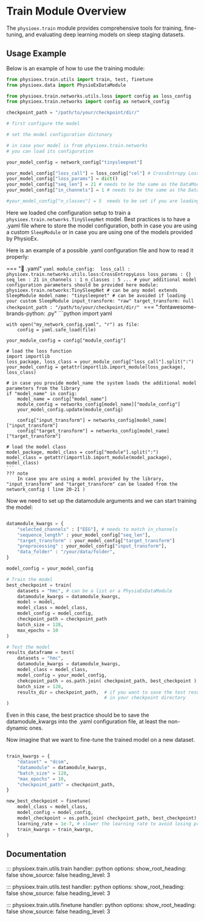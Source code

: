 # Train Module Overview

The `physioex.train` module provides comprehensive tools for training, fine-tuning, and evaluating deep learning models on sleep staging datasets. 

## Usage Example

Below is an example of how to use the training module:

```python
from physioex.train.utils import train, test, finetune
from physioex.data import PhysioExDataModule

from physioex.train.networks.utils.loss import config as loss_config
from physioex.train.networks import config as network_config

checkpoint_path = "/path/to/your/checkpoint/dir/"

# first configure the model

# set the model configuration dictonary

# in case your model is from physioex.train.networks
# you can load its configuration

your_model_config = network_config["tinysleepnet"] 

your_model_config["loss_call"] = loss_config["cel"] # CrossEntropy Loss
your_model_config["loss_params"] = dict()
your_model_config["seq_len"] = 21 # needs to be the same as the DataModule
your_model_config["in_channels"] = 1 # needs to be the same as the DataModule

#your_model_config["n_classes"] = 5  needs to be set if you are loading a custom SleepModule
```

Here we loaded che configuration setup to train a `physioex.train.networks.TinySleepNet` model. Best practices is to have a .yaml file where to store the model configuration, both in case you are using a custom  `SleepModule` or in case you are using one of the models provided by PhysioEx. 

Here is an example of a possible .yaml configuration file and how to read it properly:


=== "&#x1F4C4; .yaml"
    ```yaml
    module_config: 
        loss_call : physioex.train.networks.utils.loss:CrossEntropyLoss
        loss_params : {}
        seq_len : 21
        in_channels : 1
        n_classes : 5
        ... # your additional model configuration parameters should be provided here
    module: physioex.train.networks:TinySleepNet # can be any model extends SleepModule
    model_name: "tinysleepnet" # can be avoided if loading your custom SleepModule
    input_transform: "raw"
    target_transform: null
    checkpoint_path : "/path/to/your/checkpoint/dir/"
    ```
=== ":fontawesome-brands-python: .py"
    ```python
    import yaml

    with open("my_network_config.yaml", "r") as file:
        config = yaml.safe_load(file)

    your_module_config = config["module_config"]

    # load the loss function 
    import importlib
    loss_package, loss_class = your_module_config["loss_call"].split(":")
    your_model_config = getattr(importlib.import_module(loss_package), loss_class)

    # in case you provide model_name the system loads the additional model parameters from the library
    if "model_name" in config:
        model_name = config["model_name"]
        module_config = networks_config[model_name]["module_config"]
        your_model_config.update(module_config)
 
        config["input_transform"] = networks_config[model_name]["input_transform"]
        config["target_transform"] = networks_config[model_name]["target_transform"]

    # load the model class
    model_package, model_class = config["module"].split(":")
    model_class = getattr(importlib.import_module(model_package), model_class)
    ```
    ??? note
        In case you are using a model provided by the library, "input_transform" and "target_transform" can be loaded from the network_config ( line 20-21 )

Now we need to set up the datamodule arguments and we can start training the model:

```python

datamodule_kwargs = {
    "selected_channels" : ["EEG"], # needs to match in_channels
    "sequence_length" : your_model_config["seq_len"],
    "target_transform" : your_model_config["target_transform"]
    "preprocessing" : your_model_config["input_transform"],
    "data_folder" : "/your/data/folder",
}

model_config = your_model_config

# Train the model
best_checkpoint = train(
    datasets = "hmc", # can be a list or a PhysioExDataModule
    datamodule_kwargs = datamodule_kwargs,
    model = model,
    model_class = model_class,
    model_config = model_config,
    checkpoint_path = checkpoint_path
    batch_size = 128,
    max_epochs = 10
)

# Test the model
results_dataframe = test(
    datasets = "hmc",
    datamodule_kwargs = datamodule_kwargs,
    model_class = model_class,
    model_config = your_model_config,
    chekcpoint_path = os.path.join( checkpoint_path, best_checkpoint ),
    batch_size = 128,
    results_dir = checkpoint_path,  # if you want to save the test results 
                                    # in your checkpoint directory
)
```
Even in this case, the best practice should be to save the datamodule_kwargs into the .yaml configuration file, at least the non-dynamic ones. 

Now imagine that we want to fine-tune the trained model on a new dataset.

```python

train_kwargs = {
    "dataset" = "dcsm",
    "datamodule" = datamodule_kwargs,
    "batch_size" = 128,
    "max_epochs" = 10,
    "checkpoint_path" = checkpoint_path,
}

new_best_checkpoint = finetune(
    model_class = model_class,
    model_config = model_config,
    model_checkpoint = os.path.join( checkpoint_path, best_checkpoint),
    learning_rate = 1e-7, # slower the learning rate to avoid losing prior training info.
    train_kwargs = train_kwargs,
) 
```

## Documentation

::: physioex.train.utils.train
    handler: python
    options:
      show_root_heading: false
      show_source: false
      heading_level: 3

::: physioex.train.utils.test
    handler: python
    options:
      show_root_heading: false
      show_source: false
      heading_level: 3

::: physioex.train.utils.finetune
    handler: python
    options:
      show_root_heading: false
      show_source: false
      heading_level: 3
